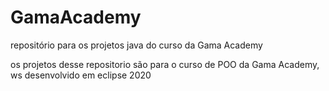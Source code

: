 # GamaAcademy
repositório para os projetos java do curso da Gama Academy

os projetos desse repositorio são para o curso de POO da Gama Academy, ws desenvolvido em eclipse 2020
